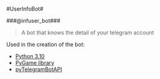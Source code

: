 #UserInfoBot#

###@infuser_bot###

>A bot that knows the detail of your telegram account

Used in the creation of the bot:
* [Python 3.10](https://www.python.org/downloads/release/python-3100/)
* [PyGame library](https://www.pygame.org/news)
* [pyTelegramBotAPI](https://github.com/eternnoir/pyTelegramBotAPI)